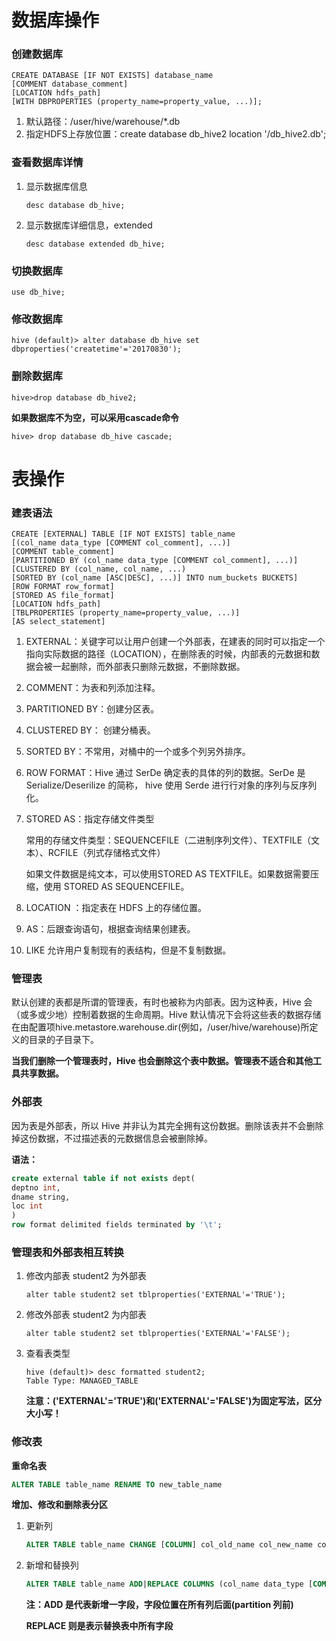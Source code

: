 # 数据库操作

### 创建数据库

```shell
CREATE DATABASE [IF NOT EXISTS] database_name
[COMMENT database_comment]
[LOCATION hdfs_path]
[WITH DBPROPERTIES (property_name=property_value, ...)];
```

1. 默认路径：/user/hive/warehouse/\*.db
2. 指定HDFS上存放位置：create database db_hive2 location '/db_hive2.db';

### 查看数据库详情

1. 显示数据库信息

   ```shell
   desc database db_hive;
   ```

2. 显示数据库详细信息，extended

   ```shell
   desc database extended db_hive;
   ```

### 切换数据库

```shell
use db_hive;
```

### 修改数据库

```shell
hive (default)> alter database db_hive set dbproperties('createtime'='20170830');
```

### 删除数据库

```shell
hive>drop database db_hive2;
```

**如果数据库不为空，可以采用cascade命令**

```shell
hive> drop database db_hive cascade;
```

# 表操作

### 建表语法

```shell
CREATE [EXTERNAL] TABLE [IF NOT EXISTS] table_name
[(col_name data_type [COMMENT col_comment], ...)]
[COMMENT table_comment]
[PARTITIONED BY (col_name data_type [COMMENT col_comment], ...)]
[CLUSTERED BY (col_name, col_name, ...)
[SORTED BY (col_name [ASC|DESC], ...)] INTO num_buckets BUCKETS]
[ROW FORMAT row_format]
[STORED AS file_format]
[LOCATION hdfs_path]
[TBLPROPERTIES (property_name=property_value, ...)]
[AS select_statement]
```

1. EXTERNAL：关键字可以让用户创建一个外部表，在建表的同时可以指定一个指向实际数据的路径（LOCATION），在删除表的时候，内部表的元数据和数据会被一起删除，而外部表只删除元数据，不删除数据。 

2. COMMENT：为表和列添加注释。

3. PARTITIONED BY：创建分区表。

4. CLUSTERED BY： 创建分桶表。

5. SORTED BY：不常用，对桶中的一个或多个列另外排序。

6. ROW FORMAT：Hive 通过 SerDe 确定表的具体的列的数据。SerDe 是 Serialize/Deserilize 的简称， hive 使用 Serde 进行行对象的序列与反序列化。

7. STORED AS：指定存储文件类型

   常用的存储文件类型：SEQUENCEFILE（二进制序列文件）、TEXTFILE（文本）、RCFILE（列式存储格式文件）

   如果文件数据是纯文本，可以使用STORED AS TEXTFILE。如果数据需要压缩，使用 STORED AS SEQUENCEFILE。 

8. LOCATION ：指定表在 HDFS 上的存储位置。

9. AS：后跟查询语句，根据查询结果创建表。 

10. LIKE 允许用户复制现有的表结构，但是不复制数据。

### 管理表

默认创建的表都是所谓的管理表，有时也被称为内部表。因为这种表，Hive 会（或多或少地）控制着数据的生命周期。Hive 默认情况下会将这些表的数据存储在由配置项hive.metastore.warehouse.dir(例如，/user/hive/warehouse)所定义的目录的子目录下。

**当我们删除一个管理表时，Hive 也会删除这个表中数据。管理表不适合和其他工具共享数据。**

### 外部表

因为表是外部表，所以 Hive 并非认为其完全拥有这份数据。删除该表并不会删除掉这份数据，不过描述表的元数据信息会被删除掉。

**语法：**

```sql
create external table if not exists dept(
deptno int,
dname string,
loc int
)
row format delimited fields terminated by '\t';
```

### 管理表和外部表相互转换

1. 修改内部表 student2 为外部表

   ```shell
   alter table student2 set tblproperties('EXTERNAL'='TRUE');
   ```

2. 修改外部表 student2 为内部表

   ```shell
   alter table student2 set tblproperties('EXTERNAL'='FALSE');
   ```

3. 查看表类型

   ```shell
   hive (default)> desc formatted student2;
   Table Type: MANAGED_TABLE
   ```

   **注意：('EXTERNAL'='TRUE')和('EXTERNAL'='FALSE')为固定写法，区分大小写！**

### 修改表

**重命名表**

```sql
ALTER TABLE table_name RENAME TO new_table_name
```

**增加、修改和删除表分区**

1. 更新列

   ```sql
   ALTER TABLE table_name CHANGE [COLUMN] col_old_name col_new_name column_type [COMMENT col_comment] [FIRST|AFTER column_name]
   ```

2. 新增和替换列

   ```sql
   ALTER TABLE table_name ADD|REPLACE COLUMNS (col_name data_type [COMMENT col_comment], ...)
   ```

   **注：ADD 是代表新增一字段，字段位置在所有列后面(partition 列前)**

   **REPLACE 则是表示替换表中所有字段**

   

